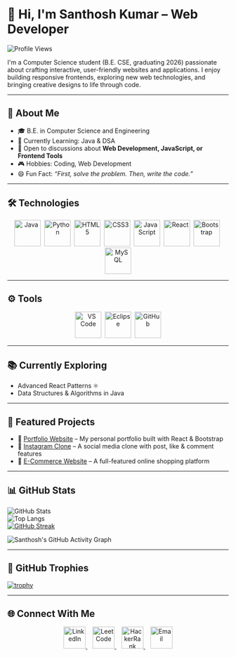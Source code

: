 # 👋 Hi, I'm Santhosh Kumar – Web Developer  

![Profile Views](https://komarev.com/ghpvc/?username=santhosh-103&color=blueviolet&style=flat-square)  

I'm a Computer Science student (B.E. CSE, graduating 2026) passionate about crafting interactive, user-friendly websites and applications. I enjoy building responsive frontends, exploring new web technologies, and bringing creative designs to life through code.  

---

## 🚀 About Me  

- 🎓 B.E. in Computer Science and Engineering  
- 🔭 Currently Learning: Java & DSA  
- 💬 Open to discussions about **Web Development, JavaScript, or Frontend Tools**  
- 🎮 Hobbies: Coding, Web Development  
- 😄 Fun Fact: *“First, solve the problem. Then, write the code.”*  

---

## 🛠️ Technologies  

<p align="center">
  <img src="https://cdn.jsdelivr.net/gh/devicons/devicon/icons/java/java-original.svg" title="Java" alt="Java" width="60" height="60"/>&nbsp;
  <img src="https://cdn.jsdelivr.net/gh/devicons/devicon/icons/python/python-original.svg" title="Python" alt="Python" width="60" height="60"/>&nbsp;
  <img src="https://cdn.jsdelivr.net/gh/devicons/devicon/icons/html5/html5-original.svg" title="HTML5" alt="HTML5" width="60" height="60"/>&nbsp;
  <img src="https://cdn.jsdelivr.net/gh/devicons/devicon/icons/css3/css3-original.svg" title="CSS3" alt="CSS3" width="60" height="60"/>&nbsp;
  <img src="https://cdn.jsdelivr.net/gh/devicons/devicon/icons/javascript/javascript-original.svg" title="JavaScript" alt="JavaScript" width="60" height="60"/>&nbsp;
  <img src="https://cdn.jsdelivr.net/gh/devicons/devicon/icons/react/react-original.svg" title="React" alt="React" width="60" height="60"/>&nbsp;
  <img src="https://cdn.jsdelivr.net/gh/devicons/devicon/icons/bootstrap/bootstrap-original.svg" title="Bootstrap" alt="Bootstrap" width="60" height="60"/>&nbsp;
  <img src="https://cdn.jsdelivr.net/gh/devicons/devicon/icons/mysql/mysql-original.svg" title="MySQL" alt="MySQL" width="60" height="60"/>
</p>

---

## ⚙️ Tools  

<p align="center">
  <img src="https://cdn.jsdelivr.net/gh/devicons/devicon/icons/vscode/vscode-original.svg" title="VS Code" alt="VS Code" width="60" height="60"/>&nbsp;
  <img src="https://cdn.jsdelivr.net/gh/devicons/devicon/icons/eclipse/eclipse-original.svg" title="Eclipse" alt="Eclipse" width="60" height="60"/>&nbsp;
  <img src="https://cdn.jsdelivr.net/gh/devicons/devicon/icons/github/github-original.svg" title="GitHub" alt="GitHub" width="60" height="60"/>
</p>

---

## 📚 Currently Exploring  

- Advanced React Patterns ⚛️  
- Data Structures & Algorithms in Java  

---

## 🌟 Featured Projects  

- 🚀 [Portfolio Website](https://github.com/santhosh-103/portfolio) – My personal portfolio built with React & Bootstrap  
- 📸 [Instagram Clone](https://github.com/santhosh-103/insta-clone) – A social media clone with post, like & comment features  
- 🛒 [E-Commerce Website](https://github.com/santhosh-103/e-commerce) – A full-featured online shopping platform  

---

## 📊 GitHub Stats  

![GitHub Stats](https://github-readme-stats.vercel.app/api?username=santhosh-103&show_icons=true&theme=tokyonight)  
![Top Langs](https://github-readme-stats.vercel.app/api/top-langs/?username=santhosh-103&layout=compact&theme=tokyonight)  
[![GitHub Streak](https://streak-stats.demolab.com?user=santhosh-103&theme=tokyonight)](https://git.io/streak-stats)  

![Santhosh's GitHub Activity Graph](https://github-readme-activity-graph.vercel.app/graph?username=santhosh-103&theme=tokyo-night)  

---

## 🏅 GitHub Trophies  

[![trophy](https://github-profile-trophy.vercel.app/?username=santhosh-103&theme=onedark&margin-w=15)](https://github.com/ryo-ma/github-profile-trophy)  

---

## 🌐 Connect With Me  

<p align="center">
  <a href="https://linkedin.com/in/santhosh210" target="_blank">
    <img src="https://cdn.jsdelivr.net/gh/devicons/devicon/icons/linkedin/linkedin-original.svg" title="LinkedIn" alt="LinkedIn" width="50" height="50"/>
  </a>&nbsp;&nbsp;
  <a href="https://leetcode.com/santhosh-10" target="_blank">
    <img src="https://upload.wikimedia.org/wikipedia/commons/1/19/LeetCode_logo_black.png" title="LeetCode" alt="LeetCode" width="50" height="50"/>
  </a>&nbsp;&nbsp;
  <a href="https://www.hackerrank.com/santhosh00cse" target="_blank">
    <img src="https://upload.wikimedia.org/wikipedia/commons/6/65/HackerRank_logo.png" title="HackerRank" alt="HackerRank" width="50" height="50"/>
  </a>&nbsp;&nbsp;
  <a href="mailto:santhosh00cse@gmail.com" target="_blank">
    <img src="https://upload.wikimedia.org/wikipedia/commons/4/4e/Gmail_Icon.png" title="Email" alt="Email" width="50" height="50"/>
  </a>
</p>  

